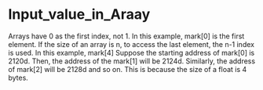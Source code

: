 # Input_value_in_Araay
Arrays have 0 as the first index, not 1. In this example, mark[0] is the first element. If the size of an array is n, to access the last element, the n-1 index is used. In this example, mark[4] Suppose the starting address of mark[0] is 2120d. Then, the address of the mark[1] will be 2124d. Similarly, the address of mark[2] will be 2128d and so on. This is because the size of a float is 4 bytes.
